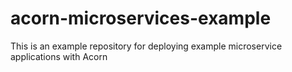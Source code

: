 # acorn-microservices-example

This is an example repository for deploying example microservice applications with Acorn
